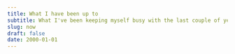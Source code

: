```yaml
---
title: What I have been up to
subtitle: What I've been keeping myself busy with the last couple of years
slug: now
draft: false
date: 2000-01-01
---
```

